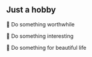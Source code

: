 ## Just a hobby


🔭 Do something worthwhile

🔭 Do something interesting

🔭 Do something for beautiful life
